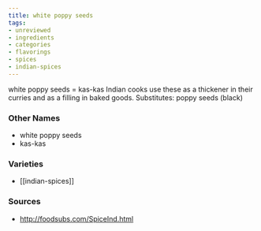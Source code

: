 ```yaml
---
title: white poppy seeds
tags:
- unreviewed
- ingredients
- categories
- flavorings
- spices
- indian-spices
---
```

white poppy seeds = kas-kas Indian cooks use these as a thickener in their curries and as a filling in baked goods. Substitutes: poppy seeds (black)

### Other Names

* white poppy seeds
* kas-kas

### Varieties

* [[indian-spices]]

### Sources
* http://foodsubs.com/SpiceInd.html
